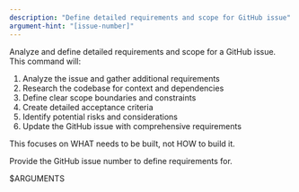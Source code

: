 ```yaml
---
description: "Define detailed requirements and scope for GitHub issue"
argument-hint: "[issue-number]"
---
```

Analyze and define detailed requirements and scope for a GitHub issue. This command will:

1. Analyze the issue and gather additional requirements
2. Research the codebase for context and dependencies
3. Define clear scope boundaries and constraints
4. Create detailed acceptance criteria
5. Identify potential risks and considerations
6. Update the GitHub issue with comprehensive requirements

This focuses on WHAT needs to be built, not HOW to build it.

Provide the GitHub issue number to define requirements for.

$ARGUMENTS
